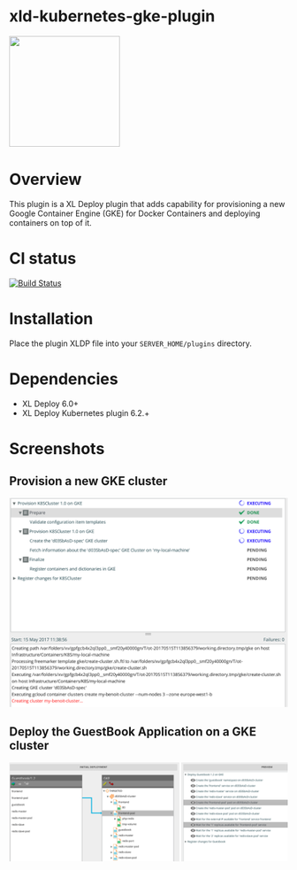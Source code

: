 # xld-kubernetes-gke-plugin

<img src="https://www.gcppodcast.com/images/post/gke.png" width="200" height="200"/>

# Overview #

This plugin is a XL Deploy plugin that adds capability for provisioning a new Google Container Engine (GKE) for Docker Containers and deploying containers on top of it.



# CI status #

[![Build Status][xld-kubernetes-gke-plugin-travis-image]][xld-kubernetes-gke-plugin-travis-url]

[xld-kubernetes-gke-plugin-travis-image]: https://travis-ci.org/xebialabs-community/xld-kubernetes-gke-plugin.svg?branch=master
[xld-kubernetes-gke-plugin-travis-url]: https://travis-ci.org/xebialabs-community/xld-kubernetes-gke-plugin

# Installation #

Place the plugin XLDP file into your `SERVER_HOME/plugins` directory.

# Dependencies

* XL Deploy 6.0+
* XL Deploy Kubernetes plugin 6.2.+


# Screenshots

## Provision a new GKE cluster
![Provision a new GKE cluster](images/provision-gke-cluster-2.png)

## Deploy the GuestBook Application on a GKE cluster
![Deploy GuestBook Application](images/deploy-gke-guestbook.png)





